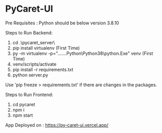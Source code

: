 # PyCaret-UI


Pre Requisites : Python should be below version 3.8.10


Steps to Run Backend:
1) cd .\pycaret_server\
2) pip install virtualenv (First Time)
3) py -m virtualenv -p=".......<PATH IN C DRIVE>Python\Python38\python.Exe" venv (First Time)
4) venv/scripts/activate
5) pip install -r requirements.txt
6) python server.py

  
Use 'pip freeze > requirements.txt' if there are changes in the packages. 


Steps to Run Frontend:
1) cd pycaret
2) npm i
3) npm start

  
  App Deployed on : https://py-caret-ui.vercel.app/
